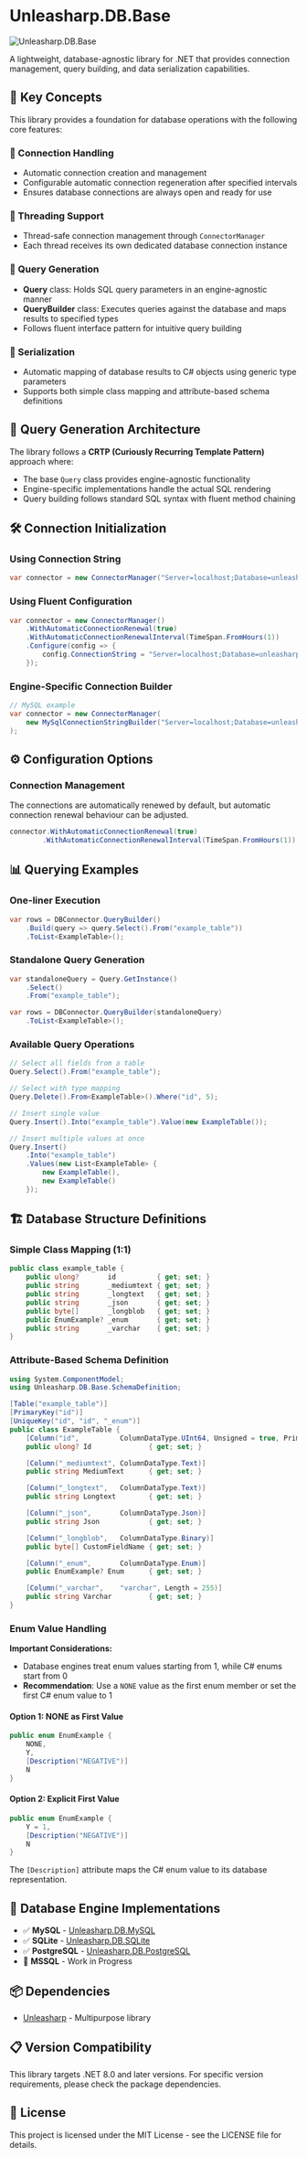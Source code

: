 ﻿# Unleasharp.DB.Base

![Unleasharp.DB.Base](https://socialify.git.ci/TraberSoftware/Unleasharp.DB.Base/image?description=1&font=Inter&logo=https%3A%2F%2Fraw.githubusercontent.com%2FTraberSoftware%2FUnleasharp%2Frefs%2Fheads%2Fmain%2Fassets%2Flogo-small.png&name=1&owner=1&pattern=Circuit+Board&theme=Light)

A lightweight, database-agnostic library for .NET that provides connection management, query building, and data serialization capabilities.

## 🎯 Key Concepts

This library provides a foundation for database operations with the following core features:

### 🔌 Connection Handling
- Automatic connection creation and management
- Configurable automatic connection regeneration after specified intervals
- Ensures database connections are always open and ready for use

### 🧵 Threading Support
- Thread-safe connection management through `ConnectorManager`
- Each thread receives its own dedicated database connection instance

### 📝 Query Generation
- **Query** class: Holds SQL query parameters in an engine-agnostic manner
- **QueryBuilder** class: Executes queries against the database and maps results to specified types
- Follows fluent interface pattern for intuitive query building

### 🔄 Serialization
- Automatic mapping of database results to C# objects using generic type parameters
- Supports both simple class mapping and attribute-based schema definitions

## 🔧 Query Generation Architecture

The library follows a **CRTP (Curiously Recurring Template Pattern)** approach where:
- The base `Query` class provides engine-agnostic functionality
- Engine-specific implementations handle the actual SQL rendering
- Query building follows standard SQL syntax with fluent method chaining

## 🛠️ Connection Initialization

### Using Connection String
```csharp
var connector = new ConnectorManager("Server=localhost;Database=unleasharp;Uid=unleasharp;Pwd=unleasharp;");
```

### Using Fluent Configuration
```csharp
var connector = new ConnectorManager()
    .WithAutomaticConnectionRenewal(true)
    .WithAutomaticConnectionRenewalInterval(TimeSpan.FromHours(1))
    .Configure(config => {
        config.ConnectionString = "Server=localhost;Database=unleasharp;Uid=unleasharp;Pwd=unleasharp;";
    });
```

### Engine-Specific Connection Builder
```csharp
// MySQL example
var connector = new ConnectorManager(
    new MySqlConnectionStringBuilder("Server=localhost;Database=unleasharp;Uid=unleasharp;Pwd=unleasharp;")
);
```

## ⚙️ Configuration Options

### Connection Management
The connections are automatically renewed by default, but automatic connection renewal behaviour can be adjusted.

```csharp
connector.WithAutomaticConnectionRenewal(true)
        .WithAutomaticConnectionRenewalInterval(TimeSpan.FromHours(1))
```

## 📊 Querying Examples

### One-liner Execution
```csharp
var rows = DBConnector.QueryBuilder()
    .Build(query => query.Select().From("example_table"))
    .ToList<ExampleTable>();
```

### Standalone Query Generation
```csharp
var standaloneQuery = Query.GetInstance()
    .Select()
    .From("example_table");

var rows = DBConnector.QueryBuilder(standaloneQuery)
    .ToList<ExampleTable>();
```

### Available Query Operations
```csharp
// Select all fields from a table
Query.Select().From("example_table");

// Select with type mapping
Query.Delete().From<ExampleTable>().Where("id", 5);

// Insert single value
Query.Insert().Into("example_table").Value(new ExampleTable());

// Insert multiple values at once
Query.Insert()
    .Into("example_table")
    .Values(new List<ExampleTable> {
        new ExampleTable(),
        new ExampleTable()
    });
```

## 🏗️ Database Structure Definitions

### Simple Class Mapping (1:1)
```csharp
public class example_table {
    public ulong?       id          { get; set; }
    public string       _mediumtext { get; set; }
    public string       _longtext   { get; set; }
    public string       _json       { get; set; }
    public byte[]       _longblob   { get; set; }
    public EnumExample? _enum       { get; set; }
    public string       _varchar    { get; set; }
}
```

### Attribute-Based Schema Definition
```csharp
using System.ComponentModel;
using Unleasharp.DB.Base.SchemaDefinition;

[Table("example_table")]
[PrimaryKey("id")]
[UniqueKey("id", "id", "_enum")]
public class ExampleTable {
    [Column("id",          ColumnDataType.UInt64, Unsigned = true, PrimaryKey = true, AutoIncrement = true, NotNull = true)]
    public ulong? Id              { get; set; }

    [Column("_mediumtext", ColumnDataType.Text)]
    public string MediumText      { get; set; }

    [Column("_longtext",   ColumnDataType.Text)]
    public string Longtext        { get; set; }

    [Column("_json",       ColumnDataType.Json)]
    public string Json            { get; set; }

    [Column("_longblob",   ColumnDataType.Binary)]
    public byte[] CustomFieldName { get; set; }

    [Column("_enum",       ColumnDataType.Enum)]
    public EnumExample? Enum      { get; set; }

    [Column("_varchar",    "varchar", Length = 255)]
    public string Varchar         { get; set; }
}
```

### Enum Value Handling

**Important Considerations:**
- Database engines treat enum values starting from 1, while C# enums start from 0
- **Recommendation**: Use a `NONE` value as the first enum member or set the first C# enum value to 1

#### Option 1: NONE as First Value
```csharp
public enum EnumExample {
    NONE,
    Y,
    [Description("NEGATIVE")]
    N
}
```

#### Option 2: Explicit First Value
```csharp
public enum EnumExample {
    Y = 1,
    [Description("NEGATIVE")]
    N
}
```

The `[Description]` attribute maps the C# enum value to its database representation.

## 🚀 Database Engine Implementations

- ✅ **MySQL** - [Unleasharp.DB.MySQL](https://github.com/TraberSoftware/Unleasharp.DB.MySQL)
- ✅ **SQLite** - [Unleasharp.DB.SQLite](https://github.com/TraberSoftware/Unleasharp.DB.SQLite)
- ✅ **PostgreSQL** - [Unleasharp.DB.PostgreSQL](https://github.com/TraberSoftware/Unleasharp.DB.PostgreSQL)
- 🚧 **MSSQL** - Work in Progress

## 📦 Dependencies

- [Unleasharp](https://github.com/TraberSoftware/Unleasharp) - Multipurpose library

## 📋 Version Compatibility

This library targets .NET 8.0 and later versions. For specific version requirements, please check the package dependencies.

## 📄 License

This project is licensed under the MIT License - see the LICENSE file for details.

